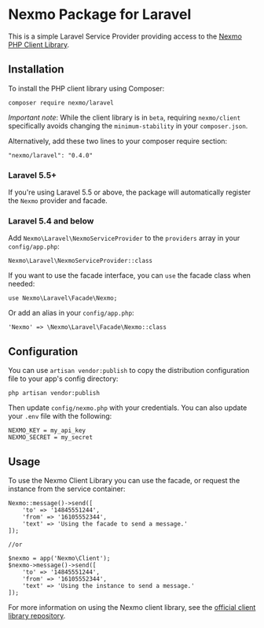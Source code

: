 Nexmo Package for Laravel
=========================
This is a simple Laravel Service Provider providing access to the  [Nexmo PHP Client Library][client-library].

Installation
------------

To install the PHP client library using Composer:
    
    composer require nexmo/laravel 

*Important note*: While the client library is in `beta`, requiring `nexmo/client` specifically avoids changing the 
`minimum-stability` in your `composer.json`.

Alternatively, add these two lines to your composer require section:

    "nexmo/laravel": "0.4.0"

### Laravel 5.5+

If you're using Laravel 5.5 or above, the package will automatically register the `Nexmo` provider and facade.

### Laravel 5.4 and below

Add `Nexmo\Laravel\NexmoServiceProvider` to the `providers` array in your `config/app.php`:

    Nexmo\Laravel\NexmoServiceProvider::class
    
If you want to use the facade interface, you can `use` the facade class when needed:
 
    use Nexmo\Laravel\Facade\Nexmo;
    
Or add an alias in your `config/app.php`:

    'Nexmo' => \Nexmo\Laravel\Facade\Nexmo::class

Configuration
-------------
 
You can use `artisan vendor:publish` to copy the distribution configuration file to your app's config directory:

    php artisan vendor:publish
    
Then update `config/nexmo.php` with your credentials. You can also update your `.env` file with the following:
```
NEXMO_KEY = my_api_key
NEXMO_SECRET = my_secret
```

Usage
-----
   
To use the Nexmo Client Library you can use the facade, or request the instance from the service container:

    Nexmo::message()->send([
        'to' => '14845551244',
        'from' => '16105552344',
        'text' => 'Using the facade to send a message.'
    ]);

    //or
    
    $nexmo = app('Nexmo\Client');
    $nexmo->message()->send([
        'to' => '14845551244',
        'from' => '16105552344',
        'text' => 'Using the instance to send a message.'
    ]);
 
    
For more information on using the Nexmo client library, see the [official client library repository][client-library]. 

[client-library]: https://github.com/Nexmo/nexmo-php
